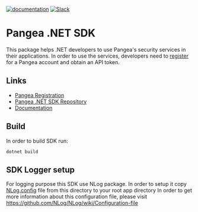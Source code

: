 
[![documentation](https://img.shields.io/badge/documentation-pangea-blue?style=for-the-badge&labelColor=551B76)](https://pangea.cloud/docs/sdk/csharp/)
[![Slack](https://img.shields.io/badge/Slack-4A154B?style=for-the-badge&logo=slack&logoColor=white)](https://pangea.cloud/join-slack/)


# Pangea .NET SDK

This package helps .NET developers to use Pangea's security services in their applications. In order to use the services, developers need to [register](https://login.aws.us.pangea.cloud/signup) for a Pangea account and obtain an API token.


## Links

- [Pangea Registration](https://login.aws.us.pangea.cloud/signup)
- [Pangea .NET SDK Repository](https://github.com/pangeacyber/pangea-dotnet)
- [Documentation](https://pangea.cloud/docs/sdk/csharp/)


## Build

In order to build SDK run:

```
dotnet build
```


## SDK Logger setup

For logging purpose this SDK use NLog package. In order to setup it copy [NLog.config](./NLog.config) file from this directory to your root app directory
In order to get more information about this configuration file, please visit https://github.com/NLog/NLog/wiki/Configuration-file
